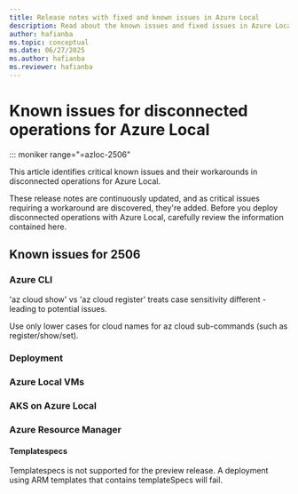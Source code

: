 ```yaml
---
title: Release notes with fixed and known issues in Azure Local
description: Read about the known issues and fixed issues in Azure Local.
author: hafianba
ms.topic: conceptual
ms.date: 06/27/2025
ms.author: hafianba
ms.reviewer: hafianba
---
```


# Known issues for disconnected operations for Azure Local
::: moniker range="=azloc-2506"

This article identifies critical known issues and their workarounds in disconnected operations for Azure Local.

These release notes are continuously updated, and as critical issues requiring a workaround are discovered, they're added. Before you deploy disconnected operations with Azure Local, carefully review the information contained here.
## Known issues for 2506
### Azure CLI

'az cloud show' vs 'az cloud register' treats case sensitivity different - leading to potential issues. 

Use only lower cases for cloud names for az cloud sub-commands (such as register/show/set).


### Deployment

### Azure Local VMs

### AKS on Azure Local


### Azure Resource Manager 
#### Templatespecs
Templatespecs is not supported for the preview release. A deployment using ARM templates that contains templateSpecs will fail. 

